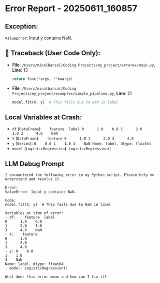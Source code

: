 # Error Report - 20250611_160857

## Exception:
`ValueError`: Input y contains NaN.

## 📍 Traceback (User Code Only):
- **File**: `/Users/minalbansal/Coding Projects/my_project/errorex/main.py`, **Line**: 13
  ```python
  return func(*args, **kwargs)
  ```
- **File**: `/Users/minalbansal/Coding Projects/my_project/examples/simple_pipeline.py`, **Line**: 21
  ```python
  model.fit(X, y)  # This fails due to NaN in label
  ```

## Local Variables at Crash:
- `df` (`DataFrame`): `   feature  label
0      1.0    0.0
1      2.0    1.0
3      4.0    NaN`
- `X` (`DataFrame`): `   feature
0      1.0
1      2.0
3      4.0`
- `y` (`Series`): `0    0.0
1    1.0
3    NaN
Name: label, dtype: float64`
- `model` (`LogisticRegression`): `LogisticRegression()`

## LLM Debug Prompt
```
I encountered the following error in my Python script. Please help me understand and resolve it.

Error:
ValueError: Input y contains NaN.

Code:
model.fit(X, y)  # This fails due to NaN in label

Variables at time of error:
- df:    feature  label
0      1.0    0.0
1      2.0    1.0
3      4.0    NaN
- X:    feature
0      1.0
1      2.0
3      4.0
- y: 0    0.0
1    1.0
3    NaN
Name: label, dtype: float64
- model: LogisticRegression()

What does this error mean and how can I fix it?
```
